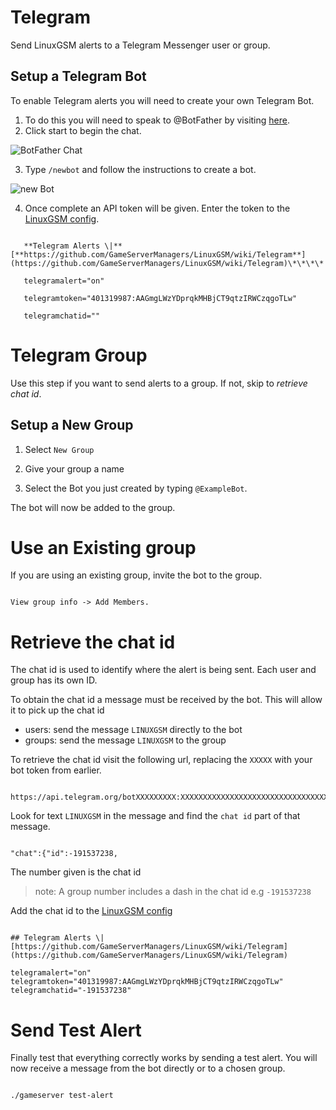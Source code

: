 # Telegram

Send LinuxGSM alerts to a Telegram Messenger user or group.

## Setup a Telegram Bot

To enable Telegram alerts you will need to create your own Telegram Bot.

1. To do this you will need to speak to @BotFather by visiting [here](https://telegram.me/BotFather).
2. Click start to begin the chat.

![BotFather Chat](../.gitbook/assets/botfather_chat.png)

3. Type `/newbot` and follow the instructions to create a bot.

![new Bot](../.gitbook/assets/botfather_new_bot.png)

4. Once complete an API token will be given. Enter the token to the [LinuxGSM config](../configuration/linuxgsm-config.md).

```

   **Telegram Alerts \|** [**https://github.com/GameServerManagers/LinuxGSM/wiki/Telegram**](https://github.com/GameServerManagers/LinuxGSM/wiki/Telegram)\*\*\*\*

   telegramalert="on"

   telegramtoken="401319987:AAGmgLWzYDprqkMHBjCT9qtzIRWCzqgoTLw"

   telegramchatid=""

```
# Telegram Group
Use this step if you want to send alerts to a group. If not, skip to _retrieve chat id_.

## Setup a New Group
1. Select `New Group`

2. Give your group a name

3. Select the Bot you just created by typing `@ExampleBot`.

The bot will now be added to the group.

# Use an Existing group

If you are using an existing group, invite the bot to the group.
```

View group info -> Add Members.

```

# Retrieve the chat id

The chat id is used to identify where the alert is being sent. Each user and group has its own ID.

To obtain the chat id a message must be received by the bot. This will allow it to pick up the chat id
* users: send the message `LINUXGSM` directly to the bot
* groups: send the message `LINUXGSM` to the group

To retrieve the chat id visit the following url, replacing the `XXXXX` with your bot token from earlier.
```

https://api.telegram.org/botXXXXXXXXX:XXXXXXXXXXXXXXXXXXXXXXXXXXXXXXXXXXXX/getUpdates

```
Look for text `LINUXGSM` in the message and find the `chat id` part of that message.
```

"chat":{"id":-191537238,

```
The number given is the chat id
> note: A group number includes a dash in the chat id e.g `-191537238`

Add the chat id to the [LinuxGSM config](../configuration/linuxgsm-config.md)
```

## Telegram Alerts \| [https://github.com/GameServerManagers/LinuxGSM/wiki/Telegram](https://github.com/GameServerManagers/LinuxGSM/wiki/Telegram)

telegramalert="on" telegramtoken="401319987:AAGmgLWzYDprqkMHBjCT9qtzIRWCzqgoTLw" telegramchatid="-191537238"

```
# Send Test Alert
Finally test that everything correctly works by sending a test alert. You will now receive a message from the bot directly or to a chosen group.
```

./gameserver test-alert

```
